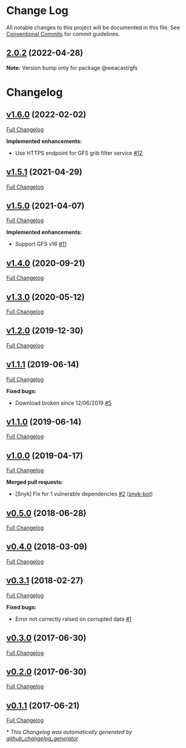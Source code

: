 # Change Log

All notable changes to this project will be documented in this file.
See [Conventional Commits](https://conventionalcommits.org) for commit guidelines.

## [2.0.2](https://github.com/weacast/weacast-gfs/compare/v2.0.1...v2.0.2) (2022-04-28)

**Note:** Version bump only for package @weacast/gfs





# Changelog

## [v1.6.0](https://github.com/weacast/weacast-gfs/tree/v1.6.0) (2022-02-02)

[Full Changelog](https://github.com/weacast/weacast-gfs/compare/v1.5.1...v1.6.0)

**Implemented enhancements:**

- Use HTTPS endpoint for GFS grib filter service [\#12](https://github.com/weacast/weacast-gfs/issues/12)

## [v1.5.1](https://github.com/weacast/weacast-gfs/tree/v1.5.1) (2021-04-29)

[Full Changelog](https://github.com/weacast/weacast-gfs/compare/v1.5.0...v1.5.1)

## [v1.5.0](https://github.com/weacast/weacast-gfs/tree/v1.5.0) (2021-04-07)

[Full Changelog](https://github.com/weacast/weacast-gfs/compare/v1.4.0...v1.5.0)

**Implemented enhancements:**

- Support GFS v16 [\#11](https://github.com/weacast/weacast-gfs/issues/11)

## [v1.4.0](https://github.com/weacast/weacast-gfs/tree/v1.4.0) (2020-09-21)

[Full Changelog](https://github.com/weacast/weacast-gfs/compare/v1.3.0...v1.4.0)

## [v1.3.0](https://github.com/weacast/weacast-gfs/tree/v1.3.0) (2020-05-12)

[Full Changelog](https://github.com/weacast/weacast-gfs/compare/v1.2.0...v1.3.0)

## [v1.2.0](https://github.com/weacast/weacast-gfs/tree/v1.2.0) (2019-12-30)

[Full Changelog](https://github.com/weacast/weacast-gfs/compare/v1.1.1...v1.2.0)

## [v1.1.1](https://github.com/weacast/weacast-gfs/tree/v1.1.1) (2019-06-14)

[Full Changelog](https://github.com/weacast/weacast-gfs/compare/v1.1.0...v1.1.1)

**Fixed bugs:**

- Download broken since 12/06/2019 [\#5](https://github.com/weacast/weacast-gfs/issues/5)

## [v1.1.0](https://github.com/weacast/weacast-gfs/tree/v1.1.0) (2019-06-14)

[Full Changelog](https://github.com/weacast/weacast-gfs/compare/v1.0.0...v1.1.0)

## [v1.0.0](https://github.com/weacast/weacast-gfs/tree/v1.0.0) (2019-04-17)

[Full Changelog](https://github.com/weacast/weacast-gfs/compare/v0.5.0...v1.0.0)

**Merged pull requests:**

- \[Snyk\] Fix for 1 vulnerable dependencies [\#2](https://github.com/weacast/weacast-gfs/pull/2) ([snyk-bot](https://github.com/snyk-bot))

## [v0.5.0](https://github.com/weacast/weacast-gfs/tree/v0.5.0) (2018-06-28)

[Full Changelog](https://github.com/weacast/weacast-gfs/compare/v0.4.0...v0.5.0)

## [v0.4.0](https://github.com/weacast/weacast-gfs/tree/v0.4.0) (2018-03-09)

[Full Changelog](https://github.com/weacast/weacast-gfs/compare/v0.3.1...v0.4.0)

## [v0.3.1](https://github.com/weacast/weacast-gfs/tree/v0.3.1) (2018-02-27)

[Full Changelog](https://github.com/weacast/weacast-gfs/compare/v0.3.0...v0.3.1)

**Fixed bugs:**

- Error not correctly raised on corrupted data [\#1](https://github.com/weacast/weacast-gfs/issues/1)

## [v0.3.0](https://github.com/weacast/weacast-gfs/tree/v0.3.0) (2017-06-30)

[Full Changelog](https://github.com/weacast/weacast-gfs/compare/v0.2.0...v0.3.0)

## [v0.2.0](https://github.com/weacast/weacast-gfs/tree/v0.2.0) (2017-06-30)

[Full Changelog](https://github.com/weacast/weacast-gfs/compare/v0.1.1...v0.2.0)

## [v0.1.1](https://github.com/weacast/weacast-gfs/tree/v0.1.1) (2017-06-21)

[Full Changelog](https://github.com/weacast/weacast-gfs/compare/4a0a5c50917a53f8fcab5cccd185c2250d7919b0...v0.1.1)



\* *This Changelog was automatically generated by [github_changelog_generator](https://github.com/github-changelog-generator/github-changelog-generator)*

